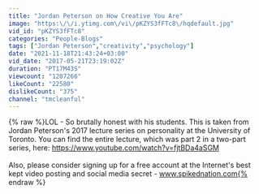 ```yaml
---
title: "Jordan Peterson on How Creative You Are"
image: "https:\/\/i.ytimg.com\/vi\/pKZYS3fFTc8\/hqdefault.jpg"
vid_id: "pKZYS3fFTc8"
categories: "People-Blogs"
tags: ["Jordan Peterson","creativity","psychology"]
date: "2021-11-18T21:43:24+03:00"
vid_date: "2017-05-21T23:19:02Z"
duration: "PT17M43S"
viewcount: "1207266"
likeCount: "22580"
dislikeCount: "375"
channel: "tmcleanful"
---
```

{% raw %}LOL - So brutally honest with his students. This is taken from Jordan Peterson's 2017 lecture series on personality at the University of Toronto. You can find the entire lecture, which was part 2 in a two-part series, here: <a rel="nofollow" target="blank" href="https://www.youtube.com/watch?v=fjtBDa4aSGM">https://www.youtube.com/watch?v=fjtBDa4aSGM</a><br /><br />Also, please consider signing up for a free account at the Internet's best kept video posting and social media secret - www.spikednation.com{% endraw %}
